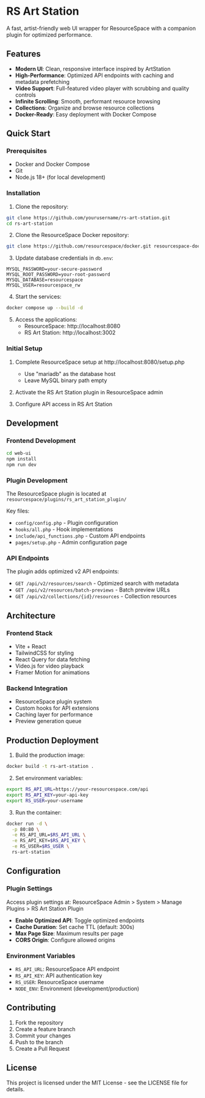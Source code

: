 # RS Art Station

A fast, artist-friendly web UI wrapper for ResourceSpace with a companion plugin for optimized performance.

## Features

- **Modern UI**: Clean, responsive interface inspired by ArtStation
- **High-Performance**: Optimized API endpoints with caching and metadata prefetching
- **Video Support**: Full-featured video player with scrubbing and quality controls
- **Infinite Scrolling**: Smooth, performant resource browsing
- **Collections**: Organize and browse resource collections
- **Docker-Ready**: Easy deployment with Docker Compose

## Quick Start

### Prerequisites

- Docker and Docker Compose
- Git
- Node.js 18+ (for local development)

### Installation

1. Clone the repository:
```bash
git clone https://github.com/yourusername/rs-art-station.git
cd rs-art-station
```

2. Clone the ResourceSpace Docker repository:
```bash
git clone https://github.com/resourcespace/docker.git resourcespace-docker
```

3. Update database credentials in `db.env`:
```env
MYSQL_PASSWORD=your-secure-password
MYSQL_ROOT_PASSWORD=your-root-password
MYSQL_DATABASE=resourcespace
MYSQL_USER=resourcespace_rw
```

4. Start the services:
```bash
docker compose up --build -d
```

5. Access the applications:
   - ResourceSpace: http://localhost:8080
   - RS Art Station: http://localhost:3002

### Initial Setup

1. Complete ResourceSpace setup at http://localhost:8080/setup.php
   - Use "mariadb" as the database host
   - Leave MySQL binary path empty

2. Activate the RS Art Station plugin in ResourceSpace admin

3. Configure API access in RS Art Station

## Development

### Frontend Development

```bash
cd web-ui
npm install
npm run dev
```

### Plugin Development

The ResourceSpace plugin is located at `resourcespace/plugins/rs_art_station_plugin/`

Key files:
- `config/config.php` - Plugin configuration
- `hooks/all.php` - Hook implementations
- `include/api_functions.php` - Custom API endpoints
- `pages/setup.php` - Admin configuration page

### API Endpoints

The plugin adds optimized v2 API endpoints:

- `GET /api/v2/resources/search` - Optimized search with metadata
- `GET /api/v2/resources/batch-previews` - Batch preview URLs
- `GET /api/v2/collections/{id}/resources` - Collection resources

## Architecture

### Frontend Stack
- Vite + React
- TailwindCSS for styling
- React Query for data fetching
- Video.js for video playback
- Framer Motion for animations

### Backend Integration
- ResourceSpace plugin system
- Custom hooks for API extensions
- Caching layer for performance
- Preview generation queue

## Production Deployment

1. Build the production image:
```bash
docker build -t rs-art-station .
```

2. Set environment variables:
```bash
export RS_API_URL=https://your-resourcespace.com/api
export RS_API_KEY=your-api-key
export RS_USER=your-username
```

3. Run the container:
```bash
docker run -d \
  -p 80:80 \
  -e RS_API_URL=$RS_API_URL \
  -e RS_API_KEY=$RS_API_KEY \
  -e RS_USER=$RS_USER \
  rs-art-station
```

## Configuration

### Plugin Settings

Access plugin settings at: ResourceSpace Admin > System > Manage Plugins > RS Art Station Plugin

- **Enable Optimized API**: Toggle optimized endpoints
- **Cache Duration**: Set cache TTL (default: 300s)
- **Max Page Size**: Maximum results per page
- **CORS Origin**: Configure allowed origins

### Environment Variables

- `RS_API_URL`: ResourceSpace API endpoint
- `RS_API_KEY`: API authentication key
- `RS_USER`: ResourceSpace username
- `NODE_ENV`: Environment (development/production)

## Contributing

1. Fork the repository
2. Create a feature branch
3. Commit your changes
4. Push to the branch
5. Create a Pull Request

## License

This project is licensed under the MIT License - see the LICENSE file for details.